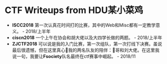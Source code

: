 # CTF Writeups from HDU某小菜鸡
* **ISCC2018** 第一次认真花时间打的比赛，其中的Web和Misc都有一定教学意义。 - 2018/上半年
* **ciscn2018** 一个上午在协会和胡大佬以及大四学长做的两题。 - 2018/上半年
* **ZJCTF2018** 可以说是我的入门比赛，第一次组队，第一次打线下决赛。虽说最后很遗憾，但在这里真心🙏我的两名队友的陪伴：🐶哥和刘大佬。在这里我说一句，我要让**Fsociety**队名最终在ctf赛事中崛起。 - 2018/11

